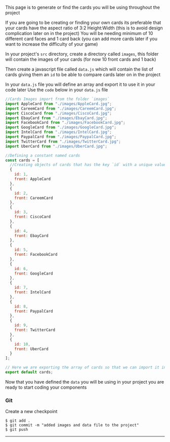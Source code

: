 This page is to generate or find the cards you will be using throughout the project

If you are going to be creating or finding your own cards its preferable that your cards have the aspect ratio of 3:2 Height:Width (this is to avoid design complication later on in the project)
You will be needing minimum of 10 different card faces and 1 card back (you can add more cards later if you want to increase the difficulty of your game)

In your project's `src` directory, create a directory called `images`, this folder will contain the images of your cards (for now 10 front cards and 1 back)

Then create a javascript file called `data.js` which will contain the list of cards giving them an `id` to be able to compare cards later on in the project

In your `data.js` file you will define an array and export it to use it in your code later
Use the `code` below in your `data.js` file

```javascript
//Cards Images import from the folder `images`
import AppleCard from "./images/AppleCard.jpg";
import CareemCard from "./images/CareemCard.jpg";
import CiscoCard from "./images/CiscoCard.jpg";
import EbayCard from "./images/EbayCard.jpg";
import FacebookCard from "./images/FacebookCard.jpg";
import GoogleCard from "./images/GoogleCard.jpg";
import IntelCard from "./images/IntelCard.jpg";
import PaypalCard from "./images/PaypalCard.jpg";
import TwitterCard from "./images/TwitterCard.jpg";
import UberCard from "./images/UberCard.jpg";

//Defining a constant named cards
const cards = [
  //Creating objects of cards that has the key `id` with a unique value and a `front` key with the picture of one of the cards as a value
  {
    id: 1,
    front: AppleCard
  },
  {
    id: 2,
    front: CareemCard
  },
  {
    id: 3,
    front: CiscoCard
  },
  {
    id: 4,
    front: EbayCard
  },
  {
    id: 5,
    front: FacebookCard
  },
  {
    id: 6,
    front: GoogleCard
  },
  {
    id: 7,
    front: IntelCard
  },
  {
    id: 8,
    front: PaypalCard
  },
  {
    id: 9,
    front: TwitterCard
  },
  {
    id: 10,
    front: UberCard
  }
];

// Here we are exporting the array of cards so that we can import it in any component as needed
export default cards;
```

Now that you have defined the `data` you will be using in your project you are ready to start coding your components

### Git

Create a new checkpoint

```shell
$ git add .
$ git commit -m "added images and data file to the project"
$ git push
```

---
